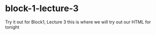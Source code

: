 # block-1-lecture-3
Try it out for Block1, Lecture 3
this is where we will try out our HTML for tonight